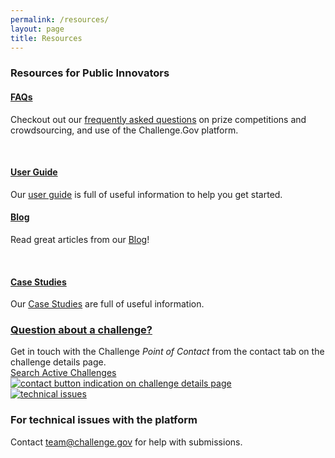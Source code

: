```yaml
---
permalink: /resources/
layout: page
title: Resources
---
```


<!--
# Resources for Public Solvers
Check out our <a href="{{ site.baseurl }}/assets/document-library/ChallengeGov_Solver_FAQ.pdf" target="_blank" rel="noopener">Frequently Asked Questions</a> about [Challenge.Gov](https://www.challenge.gov/) and federal prize competitions and crowdsourcing campaigns.

Our <a href="{{ site.baseurl }}/assets/document-library/ChallengeGov_Public_Solver_User_Guide_Oct2021.pdf" target="_blank" rel="noopener">User Guide</a> is full of useful information to help you get started. -->

<section class="content help-page">
  <div class="container-fluid">
    <div class="row">
      <div class="col-md-12">
        <h3 class="text-center mb-4 font-weight-bold">Resources for Public Innovators</h3>
        <div class="card help-card p-4 my-5 mx-auto">
          <div class="d-flex flex-row justify-content-around mt-4 help-page__getting-started-content">
          <!-- FAQ -->
            <div class="col-md-6 text-center help-card__section">
              <a href="{{ site.baseurl }}/assets/document-library/ChallengeGov_Solver_FAQ.pdf" target="_blank" rel="noopener"><i class="dashboard-card-icon fa fa-question-circle" style="color: #FA9441; font-size: 3em;"></i></a>
              <a href="{{ site.baseurl }}/assets/document-library/ChallengeGov_Solver_FAQ.pdf" target="_blank" rel="noopener"><h4 class="m-4">FAQs</h4></a>
              <p>Checkout out our <a href="{{ site.baseurl }}/assets/document-library/ChallengeGov_Solver_FAQ.pdf" target="_blank" rel="noopener">frequently asked questions</a> on prize competitions and crowdsourcing, and use of the Challenge.Gov platform.</p>
            </div>
            <span class="vr-light">&nbsp;</span>
          <!-- User -->
            <div class="text-center help-card__section">
              <a href="{{ site.baseurl }}/assets/document-library/ChallengeGov_Public_Solver_User_Guide_Oct2021.pdf" target="_blank" rel="noopener"><i class="dashboard-card-icon fa fa-tools" style="color: #FA9441; font-size: 3em;"></i></a>
              <a href="{{ site.baseurl }}/assets/document-library/ChallengeGov_Public_Solver_User_Guide_Oct2021.pdf" target="_blank" rel="noopener"><h4 class="m-4">User Guide</h4></a>
              <p>Our <a href="{{ site.baseurl }}/assets/document-library/ChallengeGov_Public_Solver_User_Guide_Oct2021.pdf" target="_blank" rel="noopener">user guide</a> is full of useful information to help you get started.</p>
            </div>
          </div>
        </div>
         <div class="card help-card p-4 my-5 mx-auto">
          <div class="d-flex flex-row justify-content-around mt-4 help-page__getting-started-content">
          <!-- Blog -->
            <div class="text-center help-card__section">
              <a href="https://www.challenge.gov/blog/" target="_blank" rel="noopener"><i class="fa fa-regular fa-newspaper" style="color: #FA9441; font-size: 3em;"></i></a>
              <a href="https://www.challenge.gov/blog/" target="_blank" rel="noopener"><h4 class="m-4">Blog</h4></a>
              <p>Read great articles from our <a href="https://www.challenge.gov/blog/" target="_blank" rel="noopener">Blog</a>!</p>
            </div>
            <span class="vr-light">&nbsp;</span>
            <!-- Case Studies -->
            <div class="text-center help-card__section">
              <a href="https://www.challenge.gov/toolkit/case-studies/" target="_blank" rel="noopener"><i class="fa fa-solid fa-folder" style="color: #FA9441; font-size: 3em;"></i></a>
              <a href="https://www.challenge.gov/toolkit/case-studies/" target="_blank" rel="noopener"><h4 class="m-4">Case Studies</h4></a>
              <p>Our <a href="https://www.challenge.gov/toolkit/case-studies/" target="_blank" rel="noopener">Case Studies</a> are full of useful information.</p>
            </div>
          </div>
        </div>
        <div class="card help-card p-4 my-5 mx-auto help-page__question-section">
        <!-- Contact -->
          <div class="d-flex flex-row justify-content-around py-3">
            <div class="w-50 px-5 my-auto left-section">
              <a href="https://www.challenge.gov/" target="_blank"><h3 class="mb-4 font-weight-bold">Question about a challenge?</h3></a>
              <span>Get in touch with the Challenge <em>Point of Contact</em> from the contact tab on the challenge details page.</span>
              <br />
              <span><a href="https://www.challenge.gov/" target="_blank">Search Active Challenges</a></span>
            </div>
            <div class="text-center w-50 right-section">
              <a href="https://www.challenge.gov/" target="_blank"><img src="{{ site.baseurl }}/assets/images/icons/challenge_details_page.svg" alt="contact button indication on challenge details page" title="Contact indication" /></a>
            </div>
          </div>
        </div>
        <div class="card help-card p-4 my-5 mx-auto help-page__technical-issues">
        <!-- Technical issues -->
          <div class="d-flex flex-row py-4">
            <div class="col-md-3 text-center mx-5 left-section">
              <a href="mailto: team@challenge.gov" target="_blank"><img src="{{ site.baseurl }}/assets/images/icons/click.svg" alt="technical issues" title="Technical Issues" /></a>
            </div>
            <div class="w-50 mx-5 my-auto right-section">
              <h3 class="mb-4 font-weight-bold">For technical issues with the platform</h3>
              <span>Contact <a href="mailto: team@challenge.gov" target="_blank">team@challenge.gov</a> for help with submissions.</span>
            </div>
          </div>
        </div>
      </div>
    </div>
  </div>
</section>

